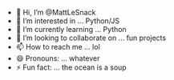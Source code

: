 - 👋 Hi, I’m @MattLeSnack
- 👀 I’m interested in ... Python/JS
- 🌱 I’m currently learning ... Python
- 💞️ I’m looking to collaborate on ... fun projects
- 📫 How to reach me ... lol
- 😄 Pronouns: ... whatever
- ⚡ Fun fact: ... the ocean is a soup

<!---
MattLeSnack/MattLeSnack is a ✨ special ✨ repository because its `README.md` (this file) appears on your GitHub profile.
You can click the Preview link to take a look at your changes.
--->
